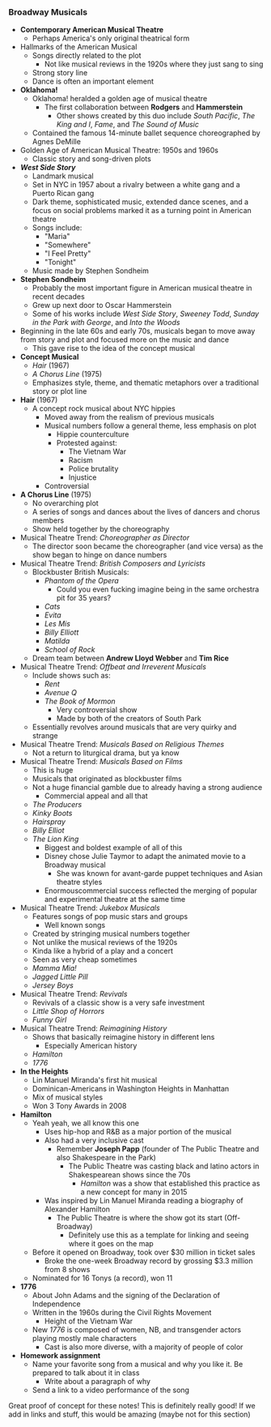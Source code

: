 ### Broadway Musicals

- **Contemporary American Musical Theatre**
	- Perhaps America's only original theatrical form
- Hallmarks of the American Musical
	- Songs directly related to the plot
		- Not like musical reviews in the 1920s where they just sang to sing
	- Strong story line
	- Dance is often an important element
- **Oklahoma!**
	- Oklahoma! heralded a golden age of musical theatre
		- The first collaboration between **Rodgers** and **Hammerstein**
			- Other shows created by this duo include *South Pacific*, *The King and I*, *Fame*, and *The Sound of Music*
	- Contained the famous 14-minute ballet sequence choreographed by Agnes DeMille
- Golden Age of American Musical Theatre: 1950s and 1960s
	- Classic story and song-driven plots
- ***West Side Story***
	- Landmark musical
	- Set in NYC in 1957 about a rivalry between a white gang and a Puerto Rican gang
	- Dark theme, sophisticated music, extended dance scenes, and a focus on social problems marked it as a turning point in American theatre
	- Songs include:
		- "Maria"
		- "Somewhere"
		- "I Feel Pretty"
		- "Tonight"
	- Music made by Stephen Sondheim
- **Stephen Sondheim**
	- Probably the most important figure in American musical theatre in recent decades
	- Grew up next door to Oscar Hammerstein
	- Some of his works include *West Side Story*, *Sweeney Todd*, *Sunday in the Park with George*, and *Into the Woods*
- Beginning in the late 60s and early 70s, musicals began to move away from story and plot and focused more on the music and dance
	- This gave rise to the idea of the concept musical
- **Concept Musical**
	- *Hair* (1967)
	- *A Chorus Line* (1975)
	- Emphasizes style, theme, and thematic metaphors over a traditional story or plot line
- **Hair** (1967)
	- A concept rock musical about NYC hippies
		- Moved away from the realism of previous musicals
		- Musical numbers follow a general theme, less emphasis on plot
			- Hippie counterculture
			- Protested against:
				- The Vietnam War
				- Racism
				- Police brutality
				- Injustice
		- Controversial
- **A Chorus Line** (1975)
	- No overarching plot
	- A series of songs and dances about the lives of dancers and chorus members
	- Show held together by the choreography
- Musical Theatre Trend: *Choreographer as Director*
	- The director soon became the choreographer (and vice versa) as the show began to hinge on dance numbers
- Musical Theatre Trend: *British Composers and Lyricists*
	- Blockbuster British Musicals:
		- *Phantom of the Opera*
			- Could you even fucking imagine being in the same orchestra pit for 35 years?
		- *Cats*
		- *Evita*
		- *Les Mis*
		- *Billy Elliott*
		- *Matilda*
		- *School of Rock*
	- Dream team between **Andrew Lloyd Webber** and **Tim Rice**
- Musical Theatre Trend: *Offbeat and Irreverent Musicals*
	- Include shows such as:
		- *Rent*
		- *Avenue Q*
		- *The Book of Mormon*
			- Very controversial show
			- Made by both of the creators of South Park
	- Essentially revolves around musicals that are very quirky and strange 
- Musical Theatre Trend: *Musicals Based on Religious Themes*
	- Not a return to liturgical drama, but ya know
- Musical Theatre Trend: *Musicals Based on Films*
	- This is huge
	- Musicals that originated as blockbuster films
	- Not a huge financial gamble due to already having a strong audience
		- Commercial appeal and all that
	- *The Producers*
	- *Kinky Boots*
	- *Hairspray*
	- *Billy Elliot*
	- *The Lion King*
		- Biggest and boldest example of all of this
		- Disney chose Julie Taymor to adapt the animated movie to a Broadway musical
			- She was known for avant-garde puppet techniques and Asian theatre styles
		- Enormouscommercial success reflected the merging of popular and experimental theatre at the same time
- Musical Theatre Trend: *Jukebox Musicals*
	- Features songs of pop music stars and groups
		- Well known songs
	- Created by stringing musical numbers together
	- Not unlike the musical reviews of the 1920s
	- Kinda like a hybrid of a play and a concert
	- Seen as very cheap sometimes
	- *Mamma Mia!*
	- *Jagged Little Pill*
	- *Jersey Boys*
- Musical Theatre Trend: *Revivals*
	- Revivals of a classic show is a very safe investment
	- *Little Shop of Horrors*
	- *Funny Girl*
- Musical Theatre Trend: *Reimagining History*
	- Shows that basically reimagine history in different lens
		- Especially American history
	- *Hamilton*
	- *1776*
- **In the Heights**
	- Lin Manuel Miranda's first hit musical
	- Dominican-Americans in Washington Heights in Manhattan
	- Mix of musical styles
	- Won 3 Tony Awards in 2008
- **Hamilton**
	- Yeah yeah, we all know this one
		- Uses hip-hop and R&B as a major portion of the musical
		- Also had a very inclusive cast
			- Remember **Joseph Papp** (founder of The Public Theatre and also Shakespeare in the Park)
				- The Public Theatre was casting black and latino actors in Shakespearean shows since the 70s
					- *Hamilton* was a show that established this practice as a new concept for many in 2015
		- Was inspired by Lin Manuel Miranda reading a biography of Alexander Hamilton
			- The Public Theatre is where the show got its start (Off-Broadway)
				- Definitely use this as a template for linking and seeing where it goes on the map
	- Before it opened on Broadway, took over $30 million in ticket sales
		- Broke the one-week Broadway record by grossing $3.3 million from 8 shows
	- Nominated for 16 Tonys (a record), won 11
- **1776**
	- About John Adams and the signing of the Declaration of Independence
	- Written in the 1960s during the Civil Rights Movement
		- Height of the Vietnam War
	- New *1776* is composed of women, NB, and transgender actors playing mostly male characters
		- Cast is also more diverse, with a majority of people of color
- **Homework assignment**
	- Name your favorite song from a musical and why you like it. Be prepared to talk about it in class
		- Write about a paragraph of why
	- Send a link to a video performance of the song


Great proof of concept for these notes! This is definitely really good! If we add in links and stuff, this would be amazing (maybe not for this section)
